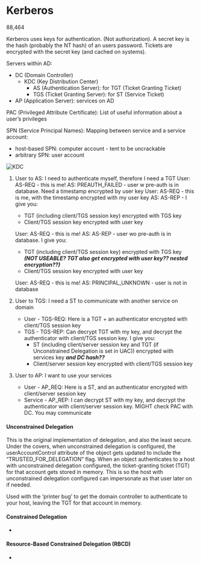 # Kerberos
88,464

Kerberos uses keys for authentication. (Not authorization). A secret key is the hash (probably the NT hash) of an users password. Tickets are encrypted with the secret key (and cached on systems).

Servers within AD:
* DC (Domain Controller)
	* KDC (Key Distribution Center)
		* AS (Authentication Server): for TGT (Ticket Granting Ticket)
		* TGS (Ticket Granting Server): for ST (Service Ticket)
* AP (Application Server): services on AD

PAC (Privileged Attribute Certificate): List of useful information about a user’s privileges

SPN (Service Principal Names): Mapping between service and a service account:
* host-based SPN: computer account - tent to be uncrackable
* arbitrary SPN: user account

![KDC](kdc.png)

1) User to AS: I need to authenticate myself, therefore I need a TGT
	User: AS-REQ - this is me!
	AS: PREAUTH_FAILED - user w pre-auth is in database. Need a timestamp encrypted by user key
	User: AS-REQ - this is me, with the timestamp encrypted with my user key
	AS: AS-REP - I give you:
	* TGT (including client/TGS session key) encrypted with TGS key
	* Client/TGS session key encrypted with user key

	User: AS-REQ - this is me!
	AS: AS-REP - user wo pre-auth is in database. I give you:
	* TGT (including client/TGS session key) encrypted with TGS key ***(NOT USEABLE? TGT also get encrypted with user key?? nested encryption??)***
	* Client/TGS session key encrypted with user key

	User: AS-REQ - this is me!
	AS: PRINCIPAL_UNKNOWN - user is not in database

2) User to TGS: I need a ST to communicate with another service on domain
	* User - TGS-REQ: Here is a TGT + an authenticator encrypted with client/TGS session key
	* TGS - TGS-REP: Can decrypt TGT with my key, and decrypt the authenticator with client/TGS session key. I give you:
		* ST (including client/server session key and TGT (if Unconstrained Delegation is set in UAC)) encrypted with services key ***and DC hash??***
		* Client/server session key encrypted with client/TGS session key

3) User to AP: I want to use your services
	* User - AP_REQ: Here is a ST, and an authenticator encrypted with client/server session key
	* Service - AP_REP: I can decrypt ST with my key, and decrypt the authenticator with client/server session key. MIGHT check PAC with DC. You may communicate

#### Unconstrained Delegation
This is the original implementation of delegation, and also the least secure. Under the covers, when unconstrained delegation is configured, the userAccountControl attribute of the object gets updated to include the “TRUSTED_FOR_DELEGATION” flag. When an object authenticates to a host with unconstrained delegation configured, the ticket-granting ticket (TGT) for that account gets stored in memory. This is so the host with unconstrained delegation configured can impersonate as that user later on if needed.

Used with the ‘printer bug’ to get the domain controller to authenticate to your host, leaving the TGT for that account in memory.

#### Constrained Delegation
-

#### Resource-Based Constrained Delegation (RBCD)
-